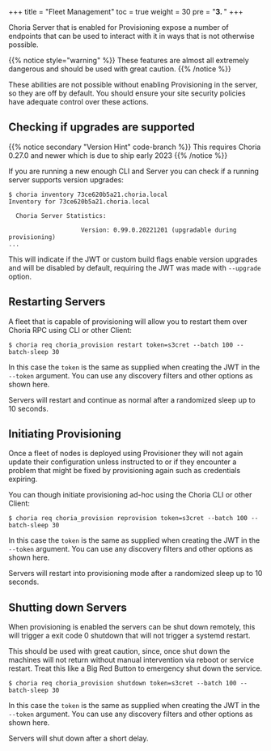 +++
title = "Fleet Management"
toc = true
weight = 30
pre = "<b>3. </b>"
+++

Choria Server that is enabled for Provisioning expose a number of endpoints that can be used to interact with it in ways that is not otherwise possible.

{{% notice style="warning" %}}
These features are almost all extremely dangerous and should be used with great caution.
{{% /notice %}}

These abilities are not possible without enabling Provisioning in the server, so they are off by default. You should ensure your site security policies have adequate control over these actions.

## Checking if upgrades are supported

{{% notice secondary "Version Hint" code-branch %}}
This requires Choria 0.27.0 and newer which is due to ship early 2023
{{% /notice %}}

If you are running a new enough CLI and Server you can check if a running server supports version upgrades:

```nohighlight
$ choria inventory 73ce620b5a21.choria.local
Inventory for 73ce620b5a21.choria.local

  Choria Server Statistics:

                    Version: 0.99.0.20221201 (upgradable during provisioning)
...
```

This will indicate if the JWT or custom build flags enable version upgrades and will be disabled by default, requiring the JWT was made with `--upgrade` option.

## Restarting Servers

A fleet that is capable of provisioning will allow you to restart them over Choria RPC using CLI or other Client:

```nohighlight
$ choria req choria_provision restart token=s3cret --batch 100 --batch-sleep 30
```
In this case the `token` is the same as supplied when creating the JWT in the `--token` argument. You can use any discovery filters and other options as shown here.

Servers will restart and continue as normal after a randomized sleep up to 10 seconds.

## Initiating Provisioning 

Once a fleet of nodes is deployed using Provisioner they will not again update their configuration unless instructed to or if they encounter a problem that might be fixed by provisioning again such as credentials expiring.

You can though initiate provisioning ad-hoc using the Choria CLI or other Client:

```nohighlight
$ choria req choria_provision reprovision token=s3cret --batch 100 --batch-sleep 30
```

In this case the `token` is the same as supplied when creating the JWT in the `--token` argument. You can use any discovery filters and other options as shown here.

Servers will restart into provisioning mode after a randomized sleep up to 10 seconds.

## Shutting down Servers

When provisioning is enabled the servers can be shut down remotely, this will trigger a exit code 0 shutdown that will not trigger a systemd restart.

This should be used with great caution, since, once shut down the machines will not return without manual intervention via reboot or service restart. Treat this like a Big Red Button to emergency shut down the service.

```nohighlight
$ choria req choria_provision shutdown token=s3cret --batch 100 --batch-sleep 30
```

In this case the `token` is the same as supplied when creating the JWT in the `--token` argument. You can use any discovery filters and other options as shown here.

Servers will shut down after a short delay.

